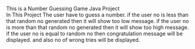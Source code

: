 
This is a Number Guessing Game Java Project  
In This Project 
The user have to guess a number.
if the user no is less than that random no generated then it will show too low message.
if the user no is more than that random no generated then it will show too high message.
if the user no is equal to random no then congratulation message will be  displayed.
and also no of wrong tries will be displayed.
